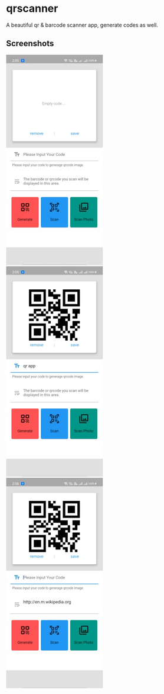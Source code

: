 # qrscanner

A beautiful qr & barcode scanner app, generate codes as well.

## Screenshots

![ScreenShot](s1.jpg) ![ScreenShot](s2.jpg) ![ScreenShot](s3.jpg)
